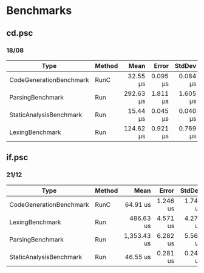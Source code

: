 # Benchmarks

## cd.psc

### 18/08

| Type                    | Method |      Mean |    Error |   StdDev |    Gen0 | Allocated |
| ----------------------- | ------ | --------: | -------: | -------: | ------: | --------: |
| CodeGenerationBenchmark | RunC   |  32.55 μs | 0.095 μs | 0.084 μs |  2.2583 |   9.45 KB |
| ParsingBenchmark        | Run    | 292.63 μs | 1.811 μs | 1.605 μs | 38.0859 |  156.2 KB |
| StaticAnalysisBenchmark | Run    |  15.44 μs | 0.045 μs | 0.040 μs |  2.8992 |  11.88 KB |
| LexingBenchmark         | Run    | 124.62 μs | 0.921 μs | 0.769 μs |  3.4180 |  14.29 KB |

## if.psc

### 21/12

| Type                    | Method | Mean        | Error    | StdDev   | Gen0     | Gen1   | Allocated |
|------------------------ |------- |------------:|---------:|---------:|---------:|-------:|----------:|
| CodeGenerationBenchmark | RunC   |    64.91 us | 1.246 us | 1.746 us |  10.1318 |      - |  41.44 KB |
| LexingBenchmark         | Run    |   486.63 us | 4.571 us | 4.275 us |  12.6953 |      - |  53.78 KB |
| ParsingBenchmark        | Run    | 1,353.43 us | 6.282 us | 5.569 us | 228.5156 | 1.9531 | 939.95 KB |
| StaticAnalysisBenchmark | Run    |    46.55 us | 0.281 us | 0.249 us |   9.7656 |      - |  40.01 KB |
